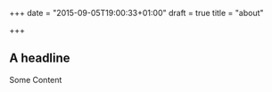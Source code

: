 +++
date = "2015-09-05T19:00:33+01:00"
draft = true
title = "about"

+++

## A headline

Some Content